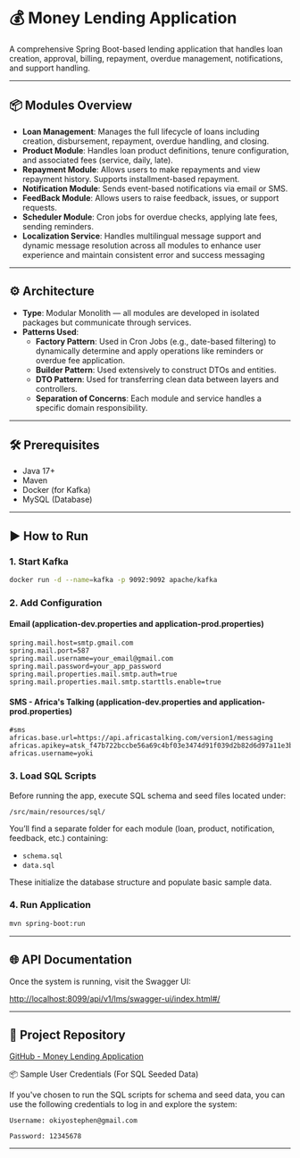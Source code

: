 # 💰 Money Lending Application

A comprehensive Spring Boot-based lending application that handles loan creation, approval, billing, repayment, overdue management, notifications, and support handling.

---

## 📦 Modules Overview

- **Loan Management**: Manages the full lifecycle of loans including creation, disbursement, repayment, overdue handling, and closing.
- **Product Module**: Handles loan product definitions, tenure configuration, and associated fees (service, daily, late).
- **Repayment Module**: Allows users to make repayments and view repayment history. Supports installment-based repayment.
- **Notification Module**: Sends event-based notifications via email or SMS.
- **FeedBack Module**: Allows users to raise feedback, issues, or support requests.
- **Scheduler Module**: Cron jobs for overdue checks, applying late fees, sending reminders.
- **Localization Service**: Handles multilingual message support and dynamic message resolution across all modules to enhance user experience and maintain consistent error and success messaging

---

## ⚙️ Architecture

- **Type**: Modular Monolith — all modules are developed in isolated packages but communicate through services.
- **Patterns Used**:
  - **Factory Pattern**: Used in Cron Jobs (e.g., date-based filtering) to dynamically determine and apply operations like reminders or overdue fee application.
  - **Builder Pattern**: Used extensively to construct DTOs and entities.
  - **DTO Pattern**: Used for transferring clean data between layers and controllers.
  - **Separation of Concerns**: Each module and service handles a specific domain responsibility.

---

## 🛠️ Prerequisites

- Java 17+
- Maven
- Docker (for Kafka)
- MySQL (Database)

---

## ▶️ How to Run

### 1. Start Kafka
```bash
docker run -d --name=kafka -p 9092:9092 apache/kafka
```

### 2. Add Configuration

#### Email (application-dev.properties and application-prod.properties)
```properties
spring.mail.host=smtp.gmail.com
spring.mail.port=587
spring.mail.username=your_email@gmail.com
spring.mail.password=your_app_password
spring.mail.properties.mail.smtp.auth=true
spring.mail.properties.mail.smtp.starttls.enable=true
```

#### SMS - Africa's Talking (application-dev.properties and application-prod.properties)
```properties
#sms
africas.base.url=https://api.africastalking.com/version1/messaging
africas.apikey=atsk_f47b722bccbe56a69c4bf03e3474d91f039d2b82d6d97a11e3bf1bfc0009bc9bdc97f0e7
africas.username=yoki
```

### 3. Load SQL Scripts
Before running the app, execute SQL schema and seed files located under:
```
/src/main/resources/sql/
```

You’ll find a separate folder for each module (loan, product, notification, feedback, etc.) containing:
- `schema.sql`
- `data.sql`

These initialize the database structure and populate basic sample data.

### 4. Run Application
```bash
mvn spring-boot:run
```

---

## 🌐 API Documentation

Once the system is running, visit the Swagger UI:

[http://localhost:8099/api/v1/lms/swagger-ui/index.html#/](http://localhost:8099/api/v1/lms/swagger-ui/index.html#/)

---

## 🔗 Project Repository

[GitHub - Money Lending Application](https://github.com/Yoki45/Money-Lending-Application)


📦 Sample User Credentials (For SQL Seeded Data)

If you've chosen to run the SQL scripts for schema and seed data, you can use the following credentials to log in and explore the system:

    Username: okiyostephen@gmail.com

    Password: 12345678

---